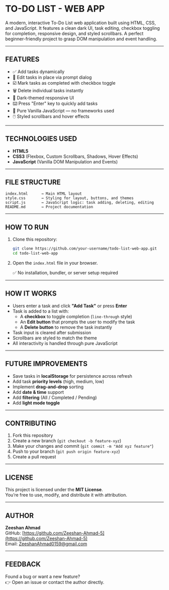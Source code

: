 # TO-DO LIST - WEB APP

A modern, interactive To-Do List web application built using HTML, CSS, and JavaScript. It features a clean dark UI, task editing, checkbox toggling for completion, responsive design, and styled scrollbars. A perfect beginner-friendly project to grasp DOM manipulation and event handling.

---

## FEATURES

- ✅ Add tasks dynamically
- 📝 Edit tasks in place via prompt dialog
- ☑️ Mark tasks as completed with checkbox toggle
- 🗑️ Delete individual tasks instantly
- 🎨 Dark-themed responsive UI
- ⌨️ Press "Enter" key to quickly add tasks
- 🧠 Pure Vanilla JavaScript — no frameworks used
- 🖱️ Styled scrollbars and hover effects

---

## TECHNOLOGIES USED

- **HTML5**
- **CSS3** (Flexbox, Custom Scrollbars, Shadows, Hover Effects)
- **JavaScript** (Vanilla DOM Manipulation and Events)

---

## FILE STRUCTURE

```
index.html      → Main HTML layout  
style.css       → Styling for layout, buttons, and themes  
script.js       → JavaScript logic: task adding, deleting, editing  
README.md       → Project documentation
```

---

## HOW TO RUN

1. Clone this repository:

   ```bash
   git clone https://github.com/your-username/todo-list-web-app.git  
   cd todo-list-web-app
   ```

2. Open the `index.html` file in your browser.

   ✅ No installation, bundler, or server setup required

---

## HOW IT WORKS

- Users enter a task and click **"Add Task"** or press **Enter**
- Task is added to a list with:
  - A **checkbox** to toggle completion (`line-through` style)
  - An **Edit button** that prompts the user to modify the task
  - A **Delete button** to remove the task instantly
- Task input is cleared after submission
- Scrollbars are styled to match the theme
- All interactivity is handled through pure JavaScript

---

## FUTURE IMPROVEMENTS

- Save tasks in **localStorage** for persistence across refresh  
- Add task **priority levels** (high, medium, low)  
- Implement **drag-and-drop** sorting  
- Add **date & time** support  
- Add **filtering** (All / Completed / Pending)  
- Add **light mode toggle**

---

## CONTRIBUTING

1. Fork this repository  
2. Create a new branch (`git checkout -b feature-xyz`)  
3. Make your changes and commit (`git commit -m "Add xyz feature"`)  
4. Push to your branch (`git push origin feature-xyz`)  
5. Create a pull request

---

## LICENSE

This project is licensed under the **MIT License**.  
You’re free to use, modify, and distribute it with attribution.

---

## AUTHOR

**Zeeshan Ahmad**  
GitHub: [https://github.com/Zeeshan-Ahmad-5](https://github.com/Zeeshan-Ahmad-5)  
Email: ZeeshanAhmad0159@gmail.com

---

## FEEDBACK

Found a bug or want a new feature?  
👉 Open an issue or contact the author directly.
